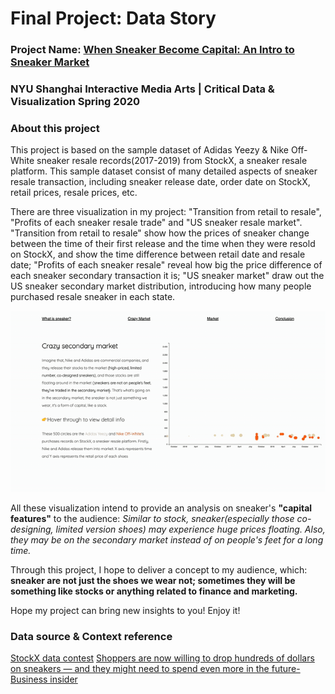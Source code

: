 # Final Project: Data Story

### Project Name: [When Sneaker Become Capital: An Intro to Sneaker Market](https://kenneth233.github.io/)

### NYU Shanghai Interactive Media Arts | Critical Data & Visualization Spring 2020

### About this project

This project is based on the sample dataset of Adidas Yeezy & Nike Off-White sneaker resale records(2017-2019) from StockX, a sneaker resale platform. This sample dataset consist of many detailed aspects of sneaker resale transaction, including sneaker release date, order date on StockX, retail prices, resale prices, etc.

There are three visualization in my project: "Transition from retail to resale", "Profits of each sneaker resale trade" and "US sneaker resale market". "Transition from retail to resale" show how the prices of sneaker change between the time of their first release and the time when they were resold on StockX, and show the time difference between retail date and resale date; "Profits of each sneaker resale" reveal how big the price difference of each sneaker secondary transaction it is; "US sneaker market" draw out the US sneaker secondary market distribution, introducing how many people purchased resale sneaker in each state.

![Three visualization](assets/demo.gif)


All these visualization intend to provide an analysis on sneaker's **"capital features"** to the audience:
*Similar to stock, sneaker(especially those co-designing, limited version shoes) may experience huge prices floating. Also, they may be on the secondary market instead of on people's feet for a long time.*

Through this project, I hope to deliver a concept to my audience, which:
 **sneaker are not just the shoes we wear not; sometimes they will be something like stocks or anything related to finance and marketing.**

Hope my project can bring new insights to you! Enjoy it!

### Data source & Context reference

[StockX data contest](https://stockx.com/news/the-2019-data-contest/)
[Shoppers are now willing to drop hundreds of dollars on sneakers — and they might need to spend even more in the future-Business insider](https://www.businessinsider.com/sneaker-prices-costs-expensive-shoes-footwear-2019-7)
